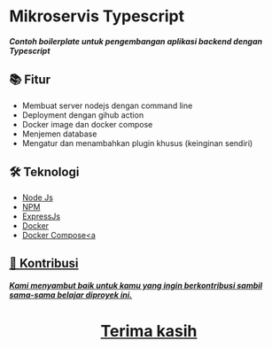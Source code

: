 # Mikroservis Typescript
#### _Contoh boilerplate untuk pengembangan aplikasi backend dengan Typescript_

## 📚 Fitur

- Membuat server nodejs dengan command line
- Deployment dengan gihub action
- Docker image dan docker compose
- Menjemen database
- Mengatur dan menambahkan plugin khusus (keinginan sendiri)

## 🛠️ Teknologi

- <a href="https://nodejs.org">Node Js<a/>
- <a href="https://www.npmjs.com">NPM<a/>
- <a href="https://expressjs.com">ExpressJs<a/>
- <a href="https://www.docker.com">Docker<a/>
- <a href="https://docs.docker.com/compose">Docker Compose<a

## 👏 Kontribusi

##### Kami menyambut baik untuk kamu yang ingin berkontribusi sambil sama-sama belajar diproyek ini.

<h1 align="center">Terima kasih</h1>

